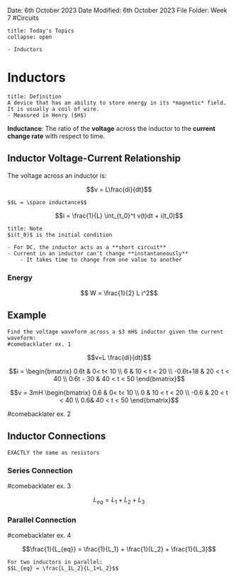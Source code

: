 Date: 6th October 2023
Date Modified: 6th October 2023
File Folder: Week 7
#Circuits

```ad-abstract
title: Today's Topics
collapse: open

- Inductors

```

# Inductors

```ad-summary
title: Definition
A device that has an ability to store energy in its *magnetic* field. It is usually a coil of wire.
- Measured in Henry ($H$)
```

**Inductance**: The ratio of the **voltage** across the inductor to the **current change rate** with respect to time.

## Inductor Voltage-Current Relationship

The voltage across an inductor is:

$$v = L\frac{di}{dt}$$
```ad-note
$$L = \space inductance$$
```

$$i = \frac{1}{L} \int_{t_0}^t v(t)dt + i(t_0)$$
```ad-summary
title: Note
$i(t_0)$ is the initial condition
```

```ad-warning
- For DC, the inductor acts as a **short circuit**
- Current in an inductor can't change **instantaneously**
	- It takes time to change from one value to another
```

### Energy

$$ W = \frac{1}{2} L i^2$$

## Example

```ad-question
Find the voltage waveform across a $3 mH$ inductor given the current waveform:
#comebacklater ex. 1
```

$$v=L \frac{di}{dt}$$

$$i = \begin{bmatrix} 0.6t & 0< t< 10 \\ 6 & 10 < t < 20 \\ -0.6t+18 & 20 < t < 40 \\ 0.6t - 30 & 40 < t < 50 \end{bmatrix}$$

$$v = 3mH \begin{bmatrix} 0.6 & 0< t< 10 \\ 0 & 10 < t < 20 \\ -0.6 & 20 < t < 40 \\ 0.6& 40 < t < 50 \end{bmatrix}$$

#comebacklater ex. 2

## Inductor Connections

```ad-important
EXACTLY the same as resistors
```

### Series Connection

#comebacklater ex. 3

$$L_{eq} = L_1 + L_2 + L_3$$
### Parallel Connection

#comebacklater ex. 4

$$\frac{1}{L_{eq}} = \frac{1}{L_1} + \frac{1}{L_2} + \frac{1}{L_3}$$

```ad-note
For two inductors in parallel:
$$L_{eq} = \frac{L_1L_2}{L_1+L_2}$$ 
```




